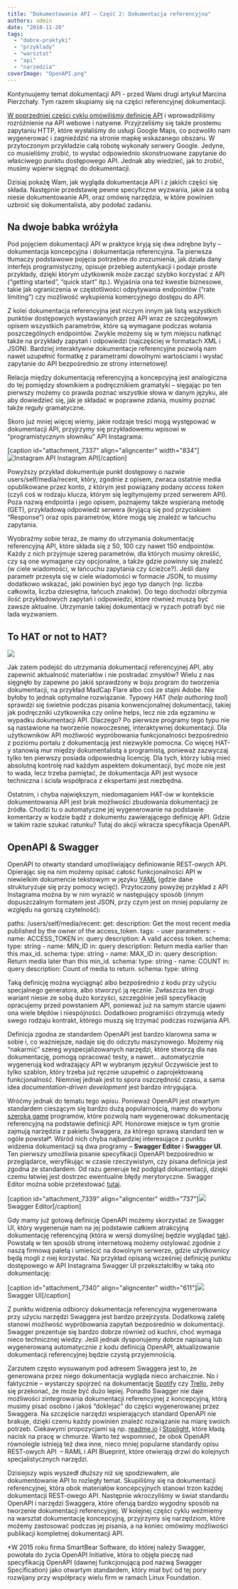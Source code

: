 ```yaml
---
title: "Dokumentowanie API – Część 2: Dokumentacja referencyjna"
authors: admin
date: "2018-11-20"
tags:
  - "dobre-praktyki"
  - "przyklady"
  - "warsztat"
  - "api"
  - "narzedzia"
coverImage: "OpenAPI.png"
---
```


Kontynuujemy temat dokumentacji API - przed Wami drugi artykuł Marcina
Pierzchały. Tym razem skupiamy się na części referencyjnej dokumentacji.

[W poprzedniej części cyklu omówiliśmy definicję API](http://techwriter.pl/dokumentacja-api-czesc-1-definicja-i-rodzaje-api/)
i wprowadziliśmy rozróżnienie na API webowe i natywne. Przyjrzeliśmy się także
prostemu zapytaniu HTTP, które wysłaliśmy do usługi Google Maps, co pozwoliło
nam wygenerować i zagnieździć na stronie mapkę wskazanego obszaru. W
przytoczonym przykładzie całą robotę wykonały serwery Google. Jedyne, co
musieliśmy zrobić, to wysłać odpowiednio skonstruowane zapytanie do właściwego
punktu dostępowego API. Jednak aby wiedzieć, jak to zrobić, musimy wpierw
sięgnąć do dokumentacji.

Dzisiaj pokażę Wam, jak wygląda dokumentacja API i z jakich części się składa.
Następnie przedstawię pewne specyficzne wyzwania, jakie za sobą niesie
dokumentowanie API, oraz omówię narzędzia, w które powinien uzbroić się
dokumentalista, aby podołać zadaniu.

## Na dwoje babka wróżyła

Pod pojęciem dokumentacji API w praktyce kryją się dwa odrębne byty –
dokumentacja koncepcyjna i dokumentacja referencyjna. Ta pierwsza tłumaczy
podstawowe pojęcia potrzebne do zrozumienia, jak działa dany interfejs
programistyczny, opisuje przebieg autentykacji i podaje proste przykłady, dzięki
którym użytkownik może zacząć szybko korzystać z API (“getting started”, “quick
start” itp.). Wyjaśnia ona też kwestie biznesowe, takie jak ograniczenia w
częstotliwości odpytywania endpointów (“rate limiting”) czy możliwość wykupienia
komercyjnego dostępu do API.

Z kolei dokumentacja referencyjna jest niczym innym jak listą wszystkich punktów
dostępowych wystawianych przez API wraz ze szczegółowym opisem wszystkich
parametrów, które są wymagane podczas wołania poszczególnych endpointów. Zwykle
możemy się w tym miejscu natknąć także na przykłady zapytań i odpowiedzi
(najczęściej w formatach XML i JSON). Bardziej interaktywne dokumentacje
referencyjne pozwolą nam nawet uzupełnić formatkę z parametrami dowolnymi
wartościami i wysłać zapytanie do API bezpośrednio ze strony internetowej!

Relacja między dokumentacją referencyjną a koncepcyjną jest analogiczna do tej
pomiędzy słownikiem a podręcznikiem gramatyki – sięgając po ten pierwszy możemy
co prawda poznać wszystkie słowa w danym języku, ale aby dowiedzieć się, jak je
składać w poprawne zdania, musimy poznać także reguły gramatyczne.

Skoro już mniej więcej wiemy, jakie rodzaje treści mogą występować w
dokumentacji API, przyjrzymy się przykładowemu wpisowi w “programistycznym
słowniku” API Instagrama:

\[caption id="attachment_7337" align="aligncenter"
width="834"\]![](images/InstagramApi.jpeg "Instagram API") Instagram
API\[/caption\]

Powyższy przykład dokumentuje punkt dostępowy o nazwie users/self/media/recent,
który, zgodnie z opisem, zwraca ostatnie media opublikowane przez konto, z
którym jest powiązany podany _access token_ (czyli coś w rodzaju klucza, którym
się legitymujemy przed serwerem API). Poza nazwą endpointa i jego opisem,
poznajemy także wspieraną metodę (GET), przykładową odpowiedź serwera (kryjącą
się pod przyciskiem “Response”) oraz opis parametrów, które mogą się znaleźć w
łańcuchu zapytania.

Wyobraźmy sobie teraz, że mamy do utrzymania dokumentację referencyjną API,
które składa się z 50, 100 czy nawet 150 endpointów. Każdy z nich przyjmuje
szereg parametrów, dla których musimy określić, czy są one wymagane czy
opcjonalne, a także gdzie powinny się znaleźć (w ciele wiadomości, w łańcuchu
zapytania czy ścieżce?). Jeśli dany parametr przesyła się w ciele wiadomości w
formacie JSON, to musimy dodatkowo wskazać, jaki powinien być jego typ danych
(np. liczba całkowita, liczba dziesiętna, łańcuch znaków). Do tego dochodzi
olbrzymia ilość przykładowych zapytań i odpowiedzi, które również muszą być
zawsze aktualne. Utrzymanie takiej dokumentacji w ryzach potrafi być nie lada
wyzwaniem.

## To HAT or not to HAT?

![](images/Hat.jpeg)

Jak zatem podejść do utrzymania dokumentacji referencyjnej API, aby zapewnić
aktualność materiałów i nie postradać zmysłów? Wielu z nas sięgnęło by zapewne
po jakiś sprawdzony w boju program do tworzenia dokumentacji, na przykład MadCap
Flare albo coś ze stajni Adobe. Nie byłoby to jednak optymalne rozwiązanie.
Typowy HAT (_help authoring tool_) sprawdzi się świetnie podczas pisania
konwencjonalnej dokumentacji, takiej jak podręczniki użytkownika czy online
helps, lecz nie zda egzaminu w wypadku dokumentacji API. Dlaczego? Po pierwsze
programy tego typu nie są nastawione na tworzenie nowoczesnej, interaktywnej
dokumentacji. Dla użytkowników API możliwość wypróbowania funkcjonalności
bezpośrednio z poziomu portalu z dokumentacją jest niezwykle pomocna. Co więcej
HAT-y stanowią mur między dokumentalistą a programistą, ponieważ zazwyczaj tylko
ten pierwszy posiada odpowiednią licencję. Dla tych, którzy lubią mieć absolutną
kontrolę nad każdym aspektem dokumentacji, być może nie jest to wada, lecz
trzeba pamiętać, że dokumentacja API jest wysoce techniczna i ścisła współpraca
z ekspertami jest niezbędna.

Ostatnim, i chyba największym, niedomaganiem HAT-ów w kontekście dokumentowania
API jest brak możliwości zbudowania dokumentacji ze źródła. Chodzi tu o
automatyczne jej wygenerowanie na podstawie komentarzy w kodzie bądź z dokumentu
zawierającego definicję API. Gdzie w takim razie szukać ratunku? Tutaj do akcji
wkracza specyfikacja OpenAPI.

## OpenAPI & Swagger

OpenAPI to otwarty standard umożliwiający definiowanie REST-owych API. Opierając
się na nim możemy opisać całość funkcjonalności API w niewielkim dokumencie
tekstowym w języku [YAML](http://yaml.org/) (gdzie dane strukturyzuje się przy
pomocy wcięć). Przytoczony powyżej przykład z API Instagrama można by w nim
wyrazić w następujący sposób (innym dopuszczalnym formatem jest JSON, przy czym
jest on mniej popularny ze względu na gorszą czytelność):

paths: /users/self/media/recent: get: description: Get the most recent media
published by the owner of the access_token. tags: - user parameters: - name:
ACCESS_TOKEN in: query description: A valid access token. schema: type: string -
name: MIN_ID in: query description: Return media earlier than this max_id.
schema: type: string - name: MAX_ID in: query description: Return media later
than this min_id. schema: type: string - name: COUNT in: query description:
Count of media to return. schema: type: string

Taką definicję można wyciągnąć albo bezpośrednio z kodu przy użyciu specjalnego
generatora, albo stworzyć ją ręcznie. Zwłaszcza ten drugi wariant niesie ze sobą
dużo korzyści, szczególnie jeśli specyfikację opracujemy przed powstaniem API,
ponieważ już na samym starcie ujawni ona wiele błędów i niespójności. Dodatkowo
programiści otrzymują wtedy swego rodzaju kontrakt, którego muszą się trzymać
podczas rozwijania API.

Definicja zgodna ze standardem OpenAPI jest bardzo klarowna sama w sobie i, co
ważniejsze, nadaje się do odczytu maszynowego. Możemy nią “nakarmić” szereg
wyspecjalizowanych narzędzi, które stworzą dla nas dokumentację, pomogą
opracować testy, a nawet… automatycznie wygenerują kod wdrażający API w wybranym
języku! Oczywiście jest to tylko szablon, który trzeba już ręcznie uzupełnić o
zaprojektowaną funkcjonalność. Niemniej jednak jest to spora oszczędność czasu,
a sama idea _documentation-driven development_ jest bardzo intrygująca.

Wróćmy jednak do tematu tego wpisu. Ponieważ OpenAPI jest otwartym standardem
cieszącym się bardzo dużą popularnością, mamy do wyboru
[szeroką gamę](https://github.com/OAI/OpenAPI-Specification/blob/master/IMPLEMENTATIONS.md)
programów, które pozwolą nam wygenerować dokumentację referencyjną na podstawie
definicji API. Honorowe miejsce w tym gronie zajmują narzędzia z pakietu
Swaggera, za którego sprawą standard ten w ogóle powstał\*. Wśród nich chyba
najbardziej interesujące z punktu widzenia dokumentacji są dwa programy –
**Swagger Editor** i **Swagger UI**. Ten pierwszy umożliwia pisanie specyfikacji
OpenAPI bezpośrednio w przeglądarce, weryfikując w czasie rzeczywistym, czy
pisana definicja jest zgodna ze standardem. Od razu generuje też podgląd
dokumentacji, dzięki czemu łatwiej jest dostrzec ewentualne błędy merytoryczne.
Swagger Editor można sobie przetestować [tutaj](https://editor.swagger.io/).

\[caption id="attachment_7339" align="aligncenter"
width="737"\]![](images/SwaggerEditor.jpeg) Swagger Editor\[/caption\]

Gdy mamy już gotową definicję OpenAPI możemy skorzystać ze Swagger UI, który
wygeneruje nam na jej podstawie całkiem atrakcyjną dokumentację referencyjną
(która w wersji domyślnej będzie wyglądać [tak](https://petstore.swagger.io/)).
Powstałą w ten sposób stronę internetową możemy ostylować zgodnie z naszą
firmową paletą i umieścić na dowolnym serwerze, gdzie użytkownicy będą mogli z
niej korzystać. Na przykład opisaną wcześniej definicję punktu dostępowego w API
Instagrama Swagger UI przekształciłby w taką oto dokumentację:

\[caption id="attachment_7340" align="aligncenter"
width="611"\]![](images/SwaggerUI.jpeg) Swagger UI\[/caption\]

Z punktu widzenia odbiorcy dokumentacja referencyjna wygenerowana przy użyciu
narzędzi Swaggera jest bardzo przejrzysta. Dodatkową zaletę stanowi możliwość
wypróbowania zapytań bezpośrednio w dokumentacji. Swagger prezentuje się bardzo
dobrze również od kuchni, choć wymaga nieco technicznej wiedzy. Jeśli jednak
dysponujemy dobrze napisaną lub wygenerowaną automatycznie z kodu definicją
OpenAPI, aktualizowanie dokumentacji referencyjnej będzie czystą przyjemnością.

Zarzutem często wysuwanym pod adresem Swaggera jest to, że generowana przez
niego dokumentacja wygląda nieco archaicznie. No i faktycznie – wystarczy
spojrzeć na dokumentację
[Spotify](https://developer.spotify.com/documentation/web-api/reference/albums/get-album/)
czy [Trello](https://developers.trello.com/v1.0/reference), żeby się przekonać,
że może być dużo lepiej. Ponadto Swagger nie daje możliwości zintegrowania
dokumentacji referencyjnej z koncepcyjną, którą musimy pisać osobno i jakoś
“doklejać” do części wygenerowanej przez Swaggera. Na szczęście narzędzi
wspierających standard OpenAPI nie brakuje, dzięki czemu każdy powinien znaleźć
rozwiązanie na miarę swoich potrzeb. Ciekawymi propozycjami są np.
[readme.io](https://readme.io/) i [Stoplight](https://stoplight.io/), które
kładą nacisk na pracę w chmurze. Warto też wspomnieć, że obok OpenAPI równolegle
istnieją też dwa inne, nieco mniej popularne standardy opisu REST-owych API  –
RAML i API Blueprint, które otwierają drzwi do kolejnych specjalistycznych
narzędzi.

Dzisiejszy wpis wyszedł dłuższy niż się spodziewałem, ale dokumentowanie API to
rozległy temat. Skupiliśmy się na dokumentacji referencyjnej, która obok
materiałów koncepcyjnych stanowi trzon każdej dokumentacji REST-owego API.
Następnie wkroczyliśmy w świat standardu OpenAPI i narzędzi Swaggera, które
oferują bardzo wygodny sposób na tworzenie dokumentacji referencyjnej. W
kolejnej części cyklu weźmiemy na warsztat dokumentację koncepcyjną, przyjrzymy
się narzędziom, które możemy zastosować podczas jej pisania, a na koniec omówimy
możliwości publikacji kompletnej dokumentacji API.

\*W 2015 roku firma SmartBear Software, do której należy Swagger, powołała do
życia OpenAPI Initiative, która to objęła pieczę nad specyfikacją OpenAPI
(dawnej funkcjonującą pod nazwą Swagger Specification) jako otwartym standardem,
który miał być od tej pory rozwijany przy współpracy wielu firm w ramach Linux
Foundation.

